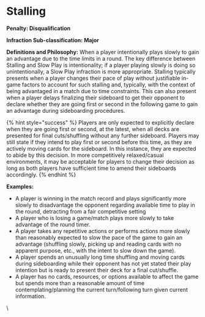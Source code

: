 # Stalling

**Penalty: Disqualification**

**Infraction Sub-classification: Major**



**Definitions and Philosophy:** When a player intentionally plays slowly to gain an advantage due to the time limits in a round. The key difference between Stalling and Slow Play is intentionality; if a player playing slowly is doing so unintentionally, a Slow Play infraction is more appropriate. Stalling typically presents when a player changes their pace of play without justifiable in-game factors to account for such stalling and, typically, with the context of being advantaged in a match due to time constraints. This can also present when a player delays finalizing their sideboard to get their opponent to declare whether they are going first or second in the following game to gain an advantage during sideboarding procedures.

{% hint style="success" %}
Players are only expected to explicitly declare when they are going first or second, at the latest, when all decks are presented for final cuts/shuffling without any further sideboard. Players may still state if they intend to play first or second before this time, as they are actively moving cards for the sideboard. In this instance, they are expected to abide by this decision. In more competitively relaxed/casual environments, it may be acceptable for players to change their decision as long as both players have sufficient time to amend their sideboards accordingly.
{% endhint %}



**Examples:**&#x20;

* A player is winning in the match record and plays significantly more slowly to disadvantage the opponent regarding available time to play in the round, detracting from a fair competitive setting
* A player who is losing a game/match plays more slowly to take advantage of the round timer.
* A player takes any repetitive actions or performs actions more slowly than reasonably expected to slow the pace of the game to gain an advantage (shuffling slowly, picking up and reading cards with no apparent purpose, etc., with the intent to slow down the game).
* A player spends an unusually long time shuffling and moving cards during sideboarding while their opponent has not yet stated their play intention but is ready to present their deck for a final cut/shuffle.
* A player has no cards, resources, or options available to affect the game but spends more than a reasonable amount of time contemplating/planning the current turn/following turn given current information.



\
